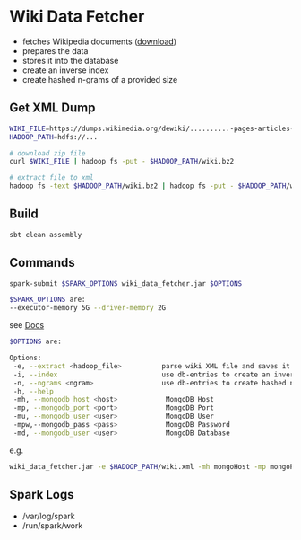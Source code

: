 # Wiki Data Fetcher

* fetches Wikipedia documents ([download](https://dumps.wikimedia.org/dewiki/))
* prepares the data
* stores it into the database
* create an inverse index 
* create hashed n-grams of a provided size

## Get XML Dump
```bash
WIKI_FILE=https://dumps.wikimedia.org/dewiki/..........-pages-articles-multistream.xml.bz2
HADOOP_PATH=hdfs://...

# download zip file 
curl $WIKI_FILE | hadoop fs -put - $HADOOP_PATH/wiki.bz2 

# extract file to xml
hadoop fs -text $HADOOP_PATH/wiki.bz2 | hadoop fs -put - $HADOOP_PATH/wiki.xml
```

## Build
```bash
sbt clean assembly
```

## Commands
```bash
spark-submit $SPARK_OPTIONS wiki_data_fetcher.jar $OPTIONS   
```
```bash
$SPARK_OPTIONS are:
--executor-memory 5G --driver-memory 2G
```
see [Docs](https://spark.apache.org/docs/latest/submitting-applications.html)

```bash
$OPTIONS are: 

Options:
 -e, --extract <hadoop_file>          parse wiki XML file and saves it 
 -i, --index                          use db-entries to create an inverse index 
 -n, --ngrams <ngram>                 use db-entries to create hashed n-grams of a provided size 
 -h, --help
 -mh, --mongodb_host <host>            MongoDB Host
 -mp, --mongodb_port <port>            MongoDB Port
 -mu, --mongodb_user <user>            MongoDB User
 -mpw,--mongodb_pass <pass>            MongoDB Password
 -md, --mongodb_user <user>            MongoDB Database
```
e.g.
```bash
wiki_data_fetcher.jar -e $HADOOP_PATH/wiki.xml -mh mongoHost -mp mongoPort -mu mongoUser -mpw mongoPassword -md mondoDatabase
```

## Spark Logs

* /var/log/spark
* /run/spark/work